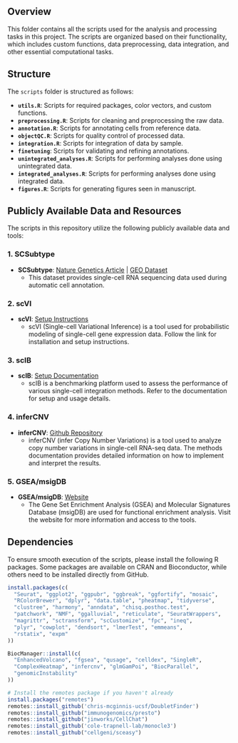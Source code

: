 ## Overview
This folder contains all the scripts used for the analysis and processing tasks in this project. The scripts are organized based on their functionality, which includes custom functions, data preprocessing, data integration, and other essential computational tasks.

## Structure

The `scripts` folder is structured as follows:

- **`utils.R`**: Scripts for required packages, color vectors, and custom functions.
- **`preprocessing.R`**: Scripts for cleaning and preprocessing the raw data.
- **`annotation.R`**: Scripts for annotating cells from reference data.
- **`objectQC.R`**: Scripts for quality control of processed data.
- **`integration.R`**: Scripts for integration of data by sample.
- **`finetuning`**: Scripts for validating and refining annotations.
- **`unintegrated_analyses.R`**: Scripts for performing analyses done using unintegrated data.
- **`integrated_analyses.R`**: Scripts for performing analyses done using integrated data.
- **`figures.R`**: Scripts for generating figures seen in manuscript.

## Publicly Available Data and Resources

The scripts in this repository utilize the following publicly available data and tools:

### 1. SCSubtype
- **SCSubtype**: [Nature Genetics Article](https://www.nature.com/articles/s41588-021-00911-1) | [GEO Dataset](https://www.ncbi.nlm.nih.gov/geo/query/acc.cgi?acc=GSE176078)
  - This dataset provides single-cell RNA sequencing data used during automatic cell annotation.

### 2. scVI
- **scVI**: [Setup Instructions](https://docs.scvi-tools.org/en/stable/)
  - scVI (Single-cell Variational Inference) is a tool used for probabilistic modeling of single-cell gene expression data. Follow the link for installation and setup instructions.

### 3. scIB
- **scIB**: [Setup Documentation](https://scib-metrics.readthedocs.io/en/stable/index.html)
  - scIB is a benchmarking platform used to assess the performance of various single-cell integration methods. Refer to the documentation for setup and usage details.

### 4. inferCNV
- **inferCNV**: [Github Repository](https://github.com/broadinstitute/inferCNV/wiki)
  - inferCNV (infer Copy Number Variations) is a tool used to analyze copy number variations in single-cell RNA-seq data. The methods documentation provides detailed information on how to implement and interpret the results.

### 5. GSEA/msigDB
- **GSEA/msigDB**: [Website](https://www.gsea-msigdb.org/gsea/index.jsp)
  - The Gene Set Enrichment Analysis (GSEA) and Molecular Signatures Database (msigDB) are used for functional enrichment analysis. Visit the website for more information and access to the tools.


## Dependencies

To ensure smooth execution of the scripts, please install the following R packages. Some packages are available on CRAN and Bioconductor, while others need to be installed directly from GitHub.

```r
install.packages(c(
  "Seurat", "ggplot2", "ggpubr", "ggbreak", "ggfortify", "mosaic", 
  "RColorBrewer", "dplyr", "data.table", "pheatmap", "tidyverse", 
  "clustree", "harmony", "anndata", "chisq.posthoc.test", 
  "patchwork", "NMF", "ggalluvial", "reticulate", "SeuratWrappers", 
  "magrittr", "sctransform", "scCustomize", "fpc", "ineq", 
  "plyr", "cowplot", "dendsort", "lmerTest", "emmeans", 
  "rstatix", "expm"
))

BiocManager::install(c(
  "EnhancedVolcano", "fgsea", "qusage", "celldex", "SingleR", 
  "ComplexHeatmap", "infercnv", "glmGamPoi", "BiocParallel", 
  "genomicInstability"
))

# Install the remotes package if you haven't already
install.packages("remotes")
remotes::install_github('chris-mcginnis-ucsf/DoubletFinder')
remotes::install_github("immunogenomics/presto")
remotes::install_github("jinworks/CellChat")
remotes::install_github('cole-trapnell-lab/monocle3')
remotes::install_github("cellgeni/sceasy")

```
